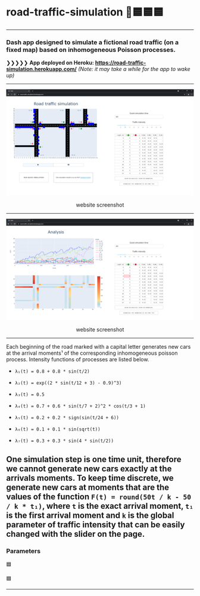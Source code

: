 # road-traffic-simulation 🚦🟦🟦🟦
---

### Dash app designed to simulate a fictional road traffic (on a fixed map) based on inhomogeneous Poisson processes.

❯❯❯❯❯  **App deployed on Heroku: https://road-traffic-simulation.herokuapp.com/** *(Note: it may take a while for the app to wake up)*

---

![app_screenshot_error](images/website_screenshot1.png "app screenshot")
<p align="center">website screenshot<p>
  
---

![app_screenshot2_error](images/website_screenshot2.png "app screenshot 2")
<p align="center">website screenshot<p>
  
---
  
Each beginning of the road marked with a capital letter generates new cars at the arrival moments¹ of the corresponding inhomogeneous poisson process. Intensity functions of processes are listed below. 
  
* `λ₁(t) = 0.8 + 0.8 * sin(t/2)`

* `λ₂(t) = exp((2 * sin(t/12 + 3) - 0.9)^3)`
 
* `λ₃(t) = 0.5`
  
* `λ₄(t) = 0.7 + 0.6 * sin(t/7 + 2)^2 * cos(t/3 + 1)`
  
* `λ₅(t) = 0.2 + 0.2 * sign(sin(t/24 + 6))`
  
* `λ₆(t) = 0.1 + 0.1 * sin(sqrt(t))`
  
* `λ₇(t) = 0.3 + 0.3 * sin(4 * sin(t/2))`


One simulation step is one time unit, therefore we cannot generate new cars exactly at the arrivals moments. To keep time discrete, we generate new cars at moments that are the values of the function `F(t) = round(50t / k - 50 / k * t₁)`, where `t` is the exact arrival moment, `t₁` is the first arrival moment and `k` is the global parameter of traffic intensity that can be easily changed with the slider on the page.
---

 ### Parameters
  
🟦

🟦
 
 ---
